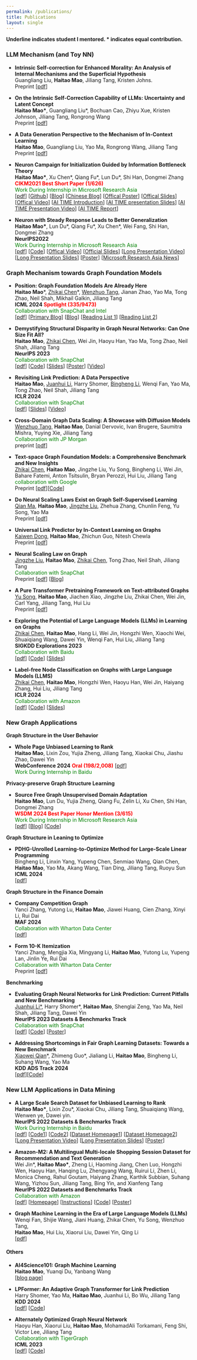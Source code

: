```yaml
---
permalink: /publications/
title: Publications
layout: single
---
```

**Underline indicates student I mentored. * indicates equal contribution.**
### LLM Mechanism (and Toy NN) 
<ul>
  <li>
      <p>
        <strong>Intrinsic Self-correction for Enhanced Morality: An Analysis of Internal Mechanisms and the Superficial Hypothesis</strong> <br>
        Guangliang Liu, <strong>Haitao Mao</strong>, Jiliang Tang, Kristen Johns.<br>
        Preprint [<a href="">pdf</a>]
      </p>
  </li>
  <li>
      <p>
        <strong>On the Intrinsic Self-Correction Capability of LLMs: Uncertainty and Latent Concept </strong> <br>
        <strong>Haitao Mao*</strong>, Guangliang Liu*, Bochuan Cao, Zhiyu Xue, Kristen Johnson, Jiliang Tang, Rongrong Wang<br>
        Preprint [<a href="https://arxiv.org/pdf/2406.02378">pdf</a>]
      </p>
  </li>
  <li>
      <p>
        <strong>A Data Generation Perspective to the Mechanism of In-Context Learning </strong> <br>
        <strong>Haitao Mao</strong>, Guangliang Liu, Yao Ma, Rongrong Wang, Jiliang Tang <br>
        Preprint [<a href="https://arxiv.org/pdf/2402.02212">pdf</a>]
      </p>
  </li>
  <li>
      <p>
        <strong> Neuron Campaign for Initialization Guided by Information Bottleneck Theory </strong><br>
        <strong>Haitao Mao*</strong>, Xu Chen*, Qiang Fu*, Lun Du*, Shi Han, Dongmei Zhang <br>
        <font color="red"><strong>CIKM2021 Best Short Paper (1/626)</strong></font><br>
        <font color="green">Work During Internship in Microsoft Research Asia</font> <br>
        [<a href="https://arxiv.org/pdf/2108.06530.pdf">pdf</a>]
        [<a href="https://github.com/HaitaoMao/Neuron-Campaign-for-Initialization-Guided-by-Information-Bottleneck-Theory">Github</a>]
        [<a href="https://haitaomao.github.io/categories/neuronCampaign/">Blog</a>]
        [<a href="https://zhuanlan.zhihu.com/p/398198523">Chinese Blog</a>]
        [<a href="https://github.com/haitaomao/haitaomao.github.io/blob/master/_files/CIKM2021/Init_poster.pdf">Offical Poster</a>]
        [<a href="https://github.com/haitaomao/haitaomao.github.io/blob/master/_files/CIKM2021/CIKM21_Neuron_Campaign_for_Initialization_Guided_by_Information_Bottleneck_Theory.pdf">Offical Slides</a>]
        [<a href="https://github.com/haitaomao/haitaomao.github.io/blob/master/_files/CIKM2021/Init_video.mp4">Offical Video</a>]
        [<a href="https://mp.weixin.qq.com/s/PEt7m_iadPGm9puO0S0nHw">AI TIME Introduction</a>]
        [<a href="https://github.com/haitaomao/haitaomao.github.io/blob/master/_files/CIKM2021/AITime%20CIKM21%20-%20Neuron%20Campaign.pdf">AI TIME presentation Slides</a>]
        [<a href="https://www.bilibili.com/video/BV1fL411V7FP?spm_id_from=333.1007.top_right_bar_window_history.content.click">AI TIME Presentation Video</a>]
        [<a href="https://mp.weixin.qq.com/s/V0pwLwTR-rVpe8h5NL_u3g">AI TIME Report</a>]
      </p>
    </li>
    <li>
      <p>
        <strong>Neuron with Steady Response Leads to Better Generalization</strong><br>
        <strong>Haitao Mao*</strong>, Lun Du*, Qiang Fu*, Xu Chen*, Wei Fang, Shi Han, Dongmei Zhang <br>
        <strong>NeurIPS2022</strong><br> 
        <font color="green">Work During Internship in Microsoft Research Asia</font> <br>
        [<a href="https://arxiv.org/pdf/2111.15414.pdf">pdf</a>]
        [<a href="https://github.com/HaitaoMao/Neuron-with-Steady-Response-Leads-to-Better-Generalization">Code</a>] 
        [<a href="https://neurips.cc/virtual/2022/poster/54444">Offical Video</a>]
        [<a href="https://github.com/HaitaoMao/HaitaoMao.github.io/blob/master/_files/NSR-NeurIPS-version.pdf">Official Slides</a>]
        [<a href="https://www.bilibili.com/video/BV19d4y1c7Lt/?spm_id_from=333.999.0.0&vd_source=85bb42770c1036d2fc85b057595f1054">Long Presentation Video</a>]
        [<a href="https://github.com/HaitaoMao/HaitaoMao.github.io/blob/master/_files/NSR-AITIME.pdf">Long Presentation Slides</a>]
        [<a href="https://neurips.cc/media/PosterPDFs/NeurIPS%202022/54444.png?t=1668603047.5147302">Poster</a>]
        [<a href="https://mp.weixin.qq.com/s/A45YqMcQeULULGFL05qBCA">Microsoft Research Asia News</a>]
      </p>
    </li>
</ul>


### Graph Mechanism towards Graph Foundation Models

<ul>
  <li>
      <p>
          <strong>Position: Graph Foundation Models Are Already Here</strong><br>
          <strong>Haitao Mao</strong>*, <u>Zhikai Chen</u>*, <u>Wenzhuo Tang</u>, Jianan Zhao, Yao Ma, Tong Zhao, Neil Shah, Mikhail Galkin, Jiliang Tang <br>
          <strong>ICML 2024 <font color="red">Spotlight (335/9473) </font>  </strong><br> 
          <font color="green">Collaboration with SnapChat and Intel</font> <br>
          [<a href="https://arxiv.org/pdf/2402.02216.pdf">pdf</a>]
          [<a href="https://towardsdatascience.com/foundation-models-in-graph-geometric-deep-learning-f363e2576f58">Primary Blog</a>]
          [<a href="https://medium.com/@jeongiitae/graph-foundation-models-8cca5d31ddb9">Blog</a>]  
          [<a href="https://github.com/CurryTang/Towards-Graph-Foundation-Models-New-perspective-">Reading List 1</a>]
          [<a href="https://github.com/CurryTang/Towards-graph-foundation-models">Reading List 2</a>]
      </p>
    </li>
    <li>
      <p>
          <strong>Demystifying Structural Disparity in Graph Neural Networks: Can One Size Fit All?</strong><br>
          <strong>Haitao Mao</strong>, <u>Zhikai Chen</u>, Wei Jin, Haoyu Han, Yao Ma, Tong Zhao, Neil Shah, Jiliang Tang <br>
          <strong>NeurIPS 2023</strong> <br>
          <font color="green">Collaboration with SnapChat</font> <br>
          [<a href="https://arxiv.org/abs/2306.01323.pdf">pdf</a>]
          [<a href="https://github.com/HaitaoMao/Demystify-structural-disparity">Code</a>] 
          [<a href="https://github.com/HaitaoMao/HaitaoMao.github.io/blob/master/_files/NodeClassification.pdf">Slides</a>] 
          [<a href="https://github.com/HaitaoMao/HaitaoMao.github.io/blob/master/_files/Demestify-poster.pdf">Poster</a>] 
          [<a href="https://www.bilibili.com/video/BV1jj411s7h5/?spm_id_from=333.999.0.0&vd_source=85bb42770c1036d2fc85b057595f1054">Video</a>]
      </p>
    </li>
    <li>
        <p>
            <strong>Revisiting Link Prediction: A Data Perspective</strong><br>
            <strong>Haitao Mao</strong>, <u>Juanhui Li</u>, Harry Shomer, <u>Bingheng Li</u>, Wenqi Fan, Yao Ma, Tong Zhao, Neil Shah, Jiliang Tang <br>
            <strong>ICLR 2024</strong>  <br>
            <font color="green">Collaboration with SnapChat</font> <br>
            [<a href="https://arxiv.org/pdf/2310.00793.pdf">pdf</a>]
            [<a href="https://github.com/HaitaoMao/HaitaoMao.github.io/blob/master/_files/LinkPrediction.pdf">Slides</a>] 
            [<a href="https://www.bilibili.com/video/BV1jj411s7h5/?spm_id_from=333.999.0.0&vd_source=85bb42770c1036d2fc85b057595f1054">Video</a>]
        </p>
    </li>
    <li>
        <p>
            <strong>Cross-Domain Graph Data Scaling: A Showcase with Diffusion Models</strong><br>
            <u>Wenzhuo Tang</u>, <strong>Haitao Mao</strong>, Danial Dervovic, Ivan Brugere, Saumitra Mishra, Yuying Xie, Jiliang Tang<br>
            <font color="green">Collaboration with JP Morgan</font> <br>
            preprint [<a href="https://arxiv.org/pdf/2406.01899">pdf</a>]
        </p>
    </li>
    <li>
        <p>
            <strong>Text-space Graph Foundation Models: a Comprehensive Benchmark and New Insights</strong><br>
            <u>Zhikai Chen</u>, <strong>Haitao Mao</strong>, Jingzhe Liu, Yu Song, Bingheng Li, Wei Jin, Bahare Fatemi, Anton Tsitsulin, Bryan Perozzi, Hui Liu, Jiliang Tang <br>
            <font color="green">collaboration with Google</font> <br>
            Preprint [<a href="https://arxiv.org/abs/2406.10727#:~:text=Text%2Dspace%20Graph%20Foundation%20Models%3A%20Comprehensive%20Benchmarks%20and%20New%20Insights,-Zhikai%20Chen%2C%20Haitao&text=Given%20the%20ubiquity%20of%20graph,has%20recently%20garnered%20significant%20interests.">pdf</a>][<a href="https://github.com/CurryTang/TSGFM">Code</a>]
        </p>
    </li>
    <li>
        <p>
            <strong>Do Neural Scaling Laws Exist on Graph Self-Supervised Learning</strong><br>
            <u>Qian Ma</u>, <strong>Haitao Mao</strong>, <u>Jingzhe Liu</u>, Zhehua Zhang, Chunlin Feng,  Yu Song, Yao Ma<br>
            Preprint [<a href="">pdf</a>]
        </p>
    </li>
    <li>
        <p>
            <strong>Universal Link Predictor by In-Context Learning on Graphs</strong><br>
            <u>Kaiwen Dong</u>, <strong>Haitao Mao</strong>, Zhichun Guo, Nitesh Chewla<br>
            Preprint [<a href="https://arxiv.org/pdf/2402.07738.pdf">pdf</a>]
        </p>
    </li>
    <li>
      <p>
          <strong>Neural Scaling Law on Graph</strong><br>
          <u>Jingzhe Liu</u>, <strong>Haitao Mao</strong>, <u>Zhikai Chen</u>, Tong Zhao, Neil Shah, Jiliang Tang <br>
          <font color="green">Collaboration with SnapChat</font> <br>
          Preprint [<a href="https://arxiv.org/pdf/2402.02054.pdf">pdf</a>]
          [<a href="https://medium.com/@jeongiitae/neural-scaling-laws-on-graphs-do-you-believe-is-there-strong-related-between-model-data-size-ebd139778928">Blog</a>]  
      </p>
    </li>
    <li>
        <p>
            <strong>A Pure Transformer Pretraining Framework on Text-attributed Graphs</strong><br>
            <u>Yu Song</u>, <strong>Haitao Mao</strong>, Jiachen Xiao, Jingzhe Liu, Zhikai Chen, Wei Jin, Carl Yang, Jiliang Tang, Hui Liu<br>
            Preprint [<a href="">pdf</a>]
        </p>
    </li>
    <li>
      <p>
          <strong> Exploring the Potential of Large Language Models (LLMs) in Learning on Graphs </strong><br>
          <u>Zhikai Chen</u>, <strong>Haitao Mao</strong>, Hang Li, Wei Jin, Hongzhi Wen, Xiaochi Wei, Shuaiqiang Wang, Dawei Yin, Wenqi Fan, Hui Liu, Jiliang Tang <br>
          <strong>SIGKDD Explorations 2023</strong> <br>
          <font color="green">Collaboration with Baidu</font> <br>
          [<a href="https://arxiv.org/pdf/2307.03393.pdf">pdf</a>]
          [<a href="https://github.com/CurryTang/Graph-LLM">Code</a>]
          [<a href="https://www.cse.msu.edu/~tangjili/talks/LLMs-LOG.pdf">Slides</a>]
        </p>
    </li>
    <li>
        <p>
            <strong>Label-free Node Classification on Graphs with Large Language Models (LLMS)</strong><br>
            <u>Zhikai Chen</u>, <strong>Haitao Mao</strong>, Hongzhi Wen, Haoyu Han, Wei Jin, Haiyang Zhang, Hui Liu, Jiliang Tang <br>
            <strong>ICLR 2024</strong> <br> 
            <font color="green">Collaboration with Amazon</font> <br>
            [<a href="https://arxiv.org/pdf/2310.04668.pdf">pdf</a>]
            [<a href="https://github.com/CurryTang/LLMGNN">Code</a>]
            [<a href="https://github.com/HaitaoMao/HaitaoMao.github.io/blob/master/_files/LABELFREE.pdf">Slides</a>]
        </p>
    </li>
</ul>



### New Graph Applications 

**Graph Structure in the User Behavior**
<ul>
  <li>
      <p>
          <strong>Whole Page Unbiased Learning to Rank </strong><br>
          <strong>Haitao Mao</strong>, Lixin Zou, Yujia Zheng, Jiliang Tang, Xiaokai Chu, Jiashu Zhao, Dawei Yin <br> 
          <strong> WebConference 2024</strong> <font color="red"><strong>Oral </strong> <strong>(198/2,008)</strong> </font> [<a href="https://arxiv.org/pdf/2210.10718.pdf">pdf</a>]<br>
          <font color="green">Work During Internship in Baidu</font> <br>
      </p>
    </li>
</ul>


**Privacy-preserve Graph Structure Learning**
<ul>
  <li>
    <p>
        <strong>Source Free Graph Unsupervised Domain Adaptation </strong><br>
        <strong>Haitao Mao</strong>, Lun Du, Yujia Zheng, Qiang Fu, Zelin Li, Xu Chen, Shi Han, Dongmei Zhang <br>
        <strong><font color="red">WSDM 2024 Best Paper Honor Mention (3/615)</font></strong> <br>
        <font color="green">Work During Internship in Microsoft Research Asia</font> <br>
        [<a href="https://arxiv.org/pdf/2112.00955.pdf">pdf</a>]
        [<a href="https://haitaomao.github.io/categories/sourcefree/">Blog</a>]
        [<a href="https://github.com/HaitaoMao/SOGA">Code</a>]
    </p>  
  </li>
</ul>

**Graph Structure in Leaning to Optimize** 
<ul>
    <li>
      <p>
          <strong>PDHG-Unrolled Learning-to-Optimize Method for Large-Scale Linear Programming</strong><br>
          Bingheng Li, Linxin Yang, Yupeng Chen, Senmiao Wang, Qian Chen, <strong>Haitao Mao</strong>, Yao Ma, Akang Wang, Tian Ding, Jiliang Tang, Ruoyu Sun <br>
          <strong>ICML 2024</strong><br> 
          [<a href="https://openreview.net/pdf?id=2cXzNDe614">pdf</a>]
      </p>
    </li>
</ul>


**Graph Structure in the Finance Domain** 
<ul>
    <li>
      <p>
        <strong> Company Competition Graph </strong> <br>
        Yanci Zhang, Yutong Lu, <strong>Haitao Mao</strong>, Jiawei Huang, Cien Zhang, Xinyi Li, Rui Dai <br>
        <strong>MAF 2024</strong> <br>
        <font color="green">Collaboration with Wharton Data Center</font> <br>
        [<a href="https://arxiv.org/pdf/2304.00323.pdf">pdf</a>]<br>
      </p>
    </li>
  <li>
      <p>
        <strong> Form 10-K Itemization </strong> <br>
        Yanci Zhang, Mengjia Xia, Mingyang Li, <strong>Haitao Mao</strong>, Yutong Lu, Yupeng Lan, Jinlin Ye, Rui Dai <br>
        <font color="green">Collaboration with Wharton Data Center</font> <br>
        Preprint [<a href="https://arxiv.org/pdf/2303.04688.pdf">pdf</a>]
      </p>
    </li>
</ul>

**Benchmarking**
<ul>
  <li>
      <p>
        <strong> Evaluating Graph Neural Networks for Link Prediction: Current Pitfalls and New Benchmarking </strong> <br>
        <u>Juanhui Li*</u>, Harry Shomer*, <strong>Haitao Mao</strong>, Shenglai Zeng, Yao Ma, Neil Shah, Jiliang Tang, Dawei Yin <br>
        <strong>NeurIPS 2023 Datasets & Benchmarks Track</strong> <br> 
        <font color="green">Collaboration with SnapChat</font> <br>
        [<a href="https://arxiv.org/pdf/2306.10453.pdf">pdf</a>]
        [<a href="https://github.com/Juanhui28/HeaRT">Code</a>]
        [<a href="https://neurips.cc/media/PosterPDFs/NeurIPS%202023/73552.png?t=1697474274.198515">Poster</a>]
      </p>
    </li>
    <li>
      <p>
          <strong>Addressing Shortcomings in Fair Graph Learning Datasets: Towards a New Benchmark</strong><br>
          <u>Xiaowei Qian</u>*, Zhimeng Guo*, Jialiang Li, <strong>Haitao Mao</strong>, Bingheng Li, Suhang Wang, Yao Ma  <br>
          <strong>KDD ADS Track 2024</strong> <br>
          [<a href="https://arxiv.org/pdf/2403.06017.pdf">pdf</a>][<a href="https://github.com/XweiQ/Benchmark-GraphFairness">Code</a>]
      </p>
    </li>
</ul>



### New LLM Applications in Data Mining  
<ul>
<li>
      <p>
        <strong> A Large Scale Search Dataset for Unbiased Learning to Rank </strong> <br>
        <strong>Haitao Mao*</strong>, Lixin Zou*, Xiaokai Chu, Jiliang Tang, Shuaiqiang Wang, Wenwen ye, Dawei yin. <br>
        <strong>NeurIPS 2022 Datasets & Benchmarks Track</strong> <br> 
        <font color="green">Work During Internship in Baidu</font> <br>
        [<a href="https://openreview.net/pdf?id=EZcHYuU_9E">pdf</a>]
        [<a href="https://github.com/ChuXiaokai/baidu_ultr_dataset">Code1</a>]
        [<a href="https://github.com/ChuXiaokai/WSDMCUP_BaiduPLM_Paddle">Code2</a>]
        [<a href="https://haitaomao.github.io/baidu_ultr_page/">Dataset Homepage1</a>]
        [<a href="https://searchscience.baidu.com/dataset.html">Dataset Homepage2</a>]
        [<a href="https://www.bilibili.com/video/BV1ZP411N75k/?spm_id_from=333.999.0.0">Long Presentation Video</a>]
        [<a href="https://github.com/HaitaoMao/HaitaoMao.github.io/blob/master/_files/Baidu-ULTR-MLNLP.pdf">Long Presentation Slides</a>]
        [<a href="https://neurips.cc/media/PosterPDFs/NeurIPS%202022/55768.png?t=1669701622.351326">Poster</a>]
      </p>
    </li>
    <li>
      <p>
        <strong>Amazon-M2: A Multilingual Multi-locale Shopping Session Dataset for Recommendation and Text Generation </strong><br>
        Wei Jin*, <strong>Haitao Mao*</strong>, Zheng Li, Haoming Jiang, Chen Luo, Hongzhi Wen, Haoyu Han, Hanqing Lu, Zhengyang Wang, Ruirui Li, Zhen Li, Monica Cheng, Rahul Goutam, Haiyang Zhang, Karthik Subbian, Suhang Wang, Yizhou Sun, Jiliang Tang, Bing Yin, and Xianfeng Tang  <br>
        <strong>NeurIPS 2022 Datasets and Benchmarks Track</strong> <br> 
        <font color="green">Collaboration with Amazon</font> <br>
        [<a href="https://arxiv.org/pdf/2307.09688.pdf">pdf</a>]
        [<a href="https://kddcup23.github.io/">Homepage</a>]
        [<a href="https://www.aicrowd.com/challenges/amazon-kdd-cup-23-multilingual-recommendation-challenge">Instructions</a>]
        [<a href="https://github.com/HaitaoMao/Amazon-M2">Code</a>]
        [<a href="https://neurips.cc/media/PosterPDFs/NeurIPS%202023/73435.png?t=1699921948.3531067">Poster</a>]
      </p>
    </li>
    <li>
      <p>
          <strong>Graph Machine Learning in the Era of Large Language Models (LLMs)</strong><br>
          Wenqi Fan, Shijie Wang, Jiani Huang, Zhikai Chen, Yu Song, Wenzhuo Tang,<br> <strong>Haitao Mao</strong>, Hui Liu, Xiaorui Liu, Dawei Yin, Qing Li<br>
          [<a href="https://arxiv.org/pdf/2404.14928">pdf</a>]
      </p>
    </li>
</ul>




#### Others
<ul>
    <li>
    <p>
        <strong>AI4Science101: Graph Machine Learning</strong><br>
        <strong>Haitao Mao</strong>, Yuanqi Du, Yanbang Wang<br> 
        [<a href="https://ai4science101.github.io/blogs/graph_machine_learning/">blog page</a>]
    </p>
  </li>
  <li>
      <p>
          <strong>LPFormer: An Adaptive Graph Transformer for Link Prediction</strong><br>
          Harry Shomer, Yao Ma, <strong>Haitao Mao</strong>,  Juanhui Li, Bo Wu, Jiliang Tang <br>
          <strong>KDD 2024</strong> <br>  
          [<a href="https://arxiv.org/pdf/2310.11009.pdf">pdf</a>]
          [<a href="https://github.com/HarryShomer/LPFormer">Code</a>]
      </p>
    </li>
    <li>
      <p>
          <strong>Alternately Optimized Graph Neural Network </strong><br>
          Haoyu Han, Xiaorui Liu, <strong>Haitao Mao</strong>,  MohamadAli Torkamani, Feng Shi, Victor Lee, Jiliang Tang  <br>
          <font color="green">Collaboration with TigerGraph</font> <br>
          <strong>ICML 2023</strong>  <br>
          [<a href="https://arxiv.org/pdf/2206.03638.pdf">pdf</a>]
          [<a href="https://github.com/haoyuhan1/ALT-OPT/">Code</a>]
      </p>
    </li>
</ul>


